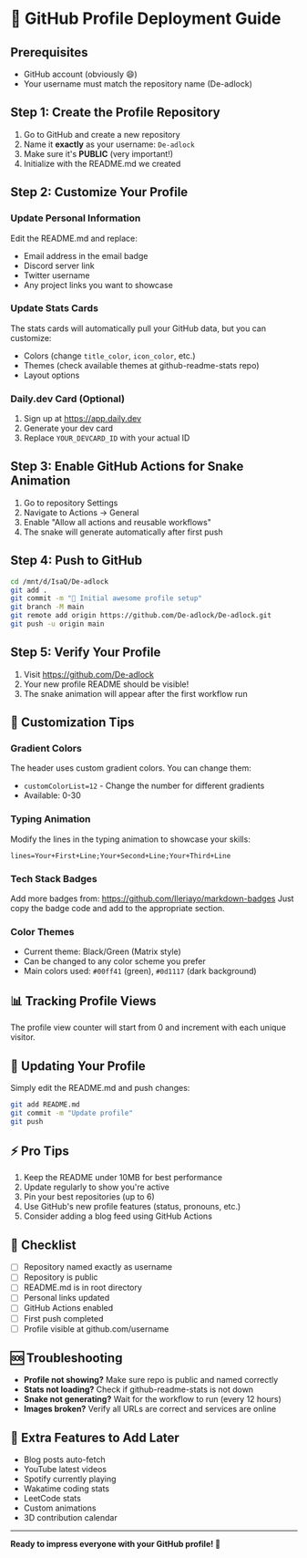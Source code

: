 # 🚀 GitHub Profile Deployment Guide

## Prerequisites
- GitHub account (obviously 😄)
- Your username must match the repository name (De-adlock)

## Step 1: Create the Profile Repository
1. Go to GitHub and create a new repository
2. Name it **exactly** as your username: `De-adlock`
3. Make sure it's **PUBLIC** (very important!)
4. Initialize with the README.md we created

## Step 2: Customize Your Profile

### Update Personal Information
Edit the README.md and replace:
- Email address in the email badge
- Discord server link
- Twitter username
- Any project links you want to showcase

### Update Stats Cards
The stats cards will automatically pull your GitHub data, but you can customize:
- Colors (change `title_color`, `icon_color`, etc.)
- Themes (check available themes at github-readme-stats repo)
- Layout options

### Daily.dev Card (Optional)
1. Sign up at https://app.daily.dev
2. Generate your dev card
3. Replace `YOUR_DEVCARD_ID` with your actual ID

## Step 3: Enable GitHub Actions for Snake Animation
1. Go to repository Settings
2. Navigate to Actions → General
3. Enable "Allow all actions and reusable workflows"
4. The snake will generate automatically after first push

## Step 4: Push to GitHub

```bash
cd /mnt/d/IsaQ/De-adlock
git add .
git commit -m "🎨 Initial awesome profile setup"
git branch -M main
git remote add origin https://github.com/De-adlock/De-adlock.git
git push -u origin main
```

## Step 5: Verify Your Profile
1. Visit https://github.com/De-adlock
2. Your new profile README should be visible!
3. The snake animation will appear after the first workflow run

## 🎨 Customization Tips

### Gradient Colors
The header uses custom gradient colors. You can change them:
- `customColorList=12` - Change the number for different gradients
- Available: 0-30

### Typing Animation
Modify the lines in the typing animation to showcase your skills:
```
lines=Your+First+Line;Your+Second+Line;Your+Third+Line
```

### Tech Stack Badges
Add more badges from: https://github.com/Ileriayo/markdown-badges
Just copy the badge code and add to the appropriate section.

### Color Themes
- Current theme: Black/Green (Matrix style)
- Can be changed to any color scheme you prefer
- Main colors used: `#00ff41` (green), `#0d1117` (dark background)

## 📊 Tracking Profile Views
The profile view counter will start from 0 and increment with each unique visitor.

## 🔄 Updating Your Profile
Simply edit the README.md and push changes:
```bash
git add README.md
git commit -m "Update profile"
git push
```

## ⚡ Pro Tips
1. Keep the README under 10MB for best performance
2. Update regularly to show you're active
3. Pin your best repositories (up to 6)
4. Use GitHub's new profile features (status, pronouns, etc.)
5. Consider adding a blog feed using GitHub Actions

## 🎯 Checklist
- [ ] Repository named exactly as username
- [ ] Repository is public
- [ ] README.md is in root directory
- [ ] Personal links updated
- [ ] GitHub Actions enabled
- [ ] First push completed
- [ ] Profile visible at github.com/username

## 🆘 Troubleshooting
- **Profile not showing?** Make sure repo is public and named correctly
- **Stats not loading?** Check if github-readme-stats is not down
- **Snake not generating?** Wait for the workflow to run (every 12 hours)
- **Images broken?** Verify all URLs are correct and services are online

## 🌟 Extra Features to Add Later
- Blog posts auto-fetch
- YouTube latest videos
- Spotify currently playing
- Wakatime coding stats
- LeetCode stats
- Custom animations
- 3D contribution calendar

---

**Ready to impress everyone with your GitHub profile! 🚀**